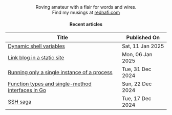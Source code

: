 <div align="center">
Roving amateur with a flair for words and wires. <br>
Find my musings at <a href="https://rednafi.com/" rel="me">rednafi.com</a>
</div><div align="center">

#### Recent articles

| Title | Published On |
| ----- | ------------ |
| [Dynamic shell variables](http://rednafi.com/misc/dynamic_shell_variables/) | Sat, 11 Jan 2025 |
| [Link blog in a static site](http://rednafi.com/misc/link_blog/) | Mon, 06 Jan 2025 |
| [Running only a single instance of a process](http://rednafi.com/misc/run_single_instance/) | Tue, 31 Dec 2024 |
| [Function types and single-method interfaces in Go](http://rednafi.com/go/func_types_and_smis/) | Sun, 22 Dec 2024 |
| [SSH saga](http://rednafi.com/misc/ssh_saga/) | Tue, 17 Dec 2024 |
</div>